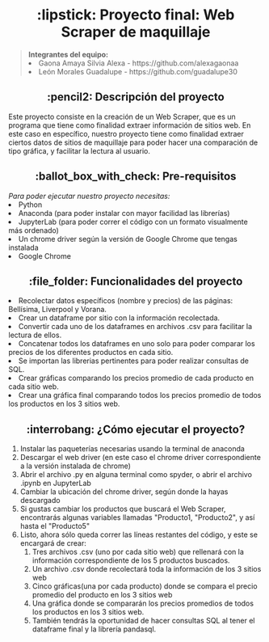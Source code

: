 <h1 align="center"> :lipstick: Proyecto final: Web Scraper de maquillaje </h1>
<b> <blockquote> Integrantes del equipo: </b> <br>
<li>Gaona Amaya Silvia Alexa - https://github.com/alexagaonaa <br>
<li>León Morales Guadalupe - https://github.com/guadalupe30 </blockquote>

<h2 align="center"> :pencil2: Descripción del proyecto </h2>
Este proyecto consiste en la creación de un Web Scraper, que es un programa que tiene como finalidad extraer información de sitios web. En este caso en específico, nuestro proyecto tiene como finalidad extraer ciertos datos de sitios de maquillaje para poder hacer una comparación de tipo gráfica, y facilitar la lectura al usuario.

<h2 align="center"> :ballot_box_with_check: Pre-requisitos </h2>
<i> Para poder ejecutar nuestro proyecto necesitas: </i>
<li> Python
<li> Anaconda (para poder instalar con mayor facilidad las librerías)
<li> JupyterLab (para poder correr el código con un formato visualmente más ordenado)
<li> Un chrome driver según la versión de Google Chrome que tengas instalada
<li> Google Chrome

<h2 align="center"> :file_folder: Funcionalidades del proyecto </h2>
<li>Recolectar datos específicos (nombre y precios) de las páginas: Bellísima, Liverpool y Vorana.
<li>Crear un dataframe por sitio con la información recolectada.
<li>Convertir cada uno de los dataframes en archivos .csv para facilitar la lectura de ellos.
<li>Concatenar todos los dataframes en uno solo para poder comparar los precios de los diferentes productos en cada sitio.
<li>Se importan las librerias pertinentes para poder realizar consultas de SQL.
<li>Crear gráficas comparando los precios promedio de cada producto en cada sitio web.
<li>Crear una gráfica final comparando todos los precios promedio de todos los productos en los 3 sitios web.

 <h2 align="center"> :interrobang: ¿Cómo ejecutar el proyecto? </h2>
 <ol>
 <li> Instalar las paqueterías necesarias usando la terminal de anaconda
 <li> Descargar el web driver (en este caso el chrome driver correspondiente a la versión instalada de chrome)
 <li> Abrir el archivo .py en alguna terminal como spyder, o abrir el archivo .ipynb en JupyterLab
 <li> Cambiar la ubicación del chrome driver, según donde la hayas descargado
 <li> Si gustas cambiar los productos que buscará el Web Scraper, encontrarás algunas variables llamadas "Producto1, "Producto2", y así hasta el "Producto5"
 <li> Listo, ahora sólo queda correr las líneas restantes del código, y este se encargará de crear:
 <ol> <li>Tres archivos .csv (uno por cada sitio web) que rellenará con la información correspondiente de los 5 productos buscados.
 <li> Un archivo .csv donde recolectará toda la información de los 3 sitios web
 <li> Cinco gráficas(una por cada producto) donde se compara el precio promedio del producto en los 3 sitios web
 <li> Una gráfica donde se compararán los precios promedios de todos los productos en los 3 sitios web.
 <li> También tendrás la oportunidad de hacer consultas SQL al tener el dataframe final y la librería pandasql.
 
